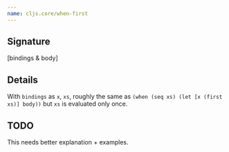 ```yaml
---
name: cljs.core/when-first
---
```


## Signature
[bindings & body]


## Details

With `bindings` as `x`, `xs`, roughly the same as `(when (seq xs) (let [x (first
xs)] body))` but `xs` is evaluated only once.


## TODO

This needs better explanation + examples.